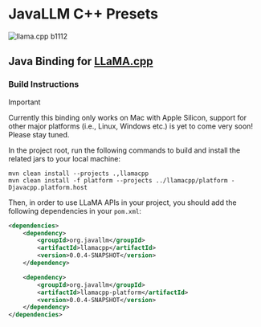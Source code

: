 # JavaLLM C++ Presets
![llama.cpp b1112](https://img.shields.io/badge/llama.cpp-%23b1112-informational)

## Java Binding for [LLaMA.cpp](https://github.com/ggerganov/llama.cpp)
### Build Instructions
> [!IMPORTANT]
> Currently this binding only works on Mac with Apple Silicon,
> support for other major platforms (i.e., Linux, Windows etc.) is yet to come very soon!
> Please stay tuned.

In the project root, run the following commands to build and install the related jars to your local machine:
```shell
mvn clean install --projects .,llamacpp
mvn clean install -f platform --projects ../llamacpp/platform -Djavacpp.platform.host
```
Then, in order to use LLaMA APIs in your project, you should add the following dependencies in your `pom.xml`:
```xml
<dependencies>
    <dependency>
        <groupId>org.javallm</groupId>
        <artifactId>llamacpp</artifactId>
        <version>0.0.4-SNAPSHOT</version>
    </dependency>

    <dependency>
        <groupId>org.javallm</groupId>
        <artifactId>llamacpp-platform</artifactId>
        <version>0.0.4-SNAPSHOT</version>
    </dependency>
</dependencies>
```
